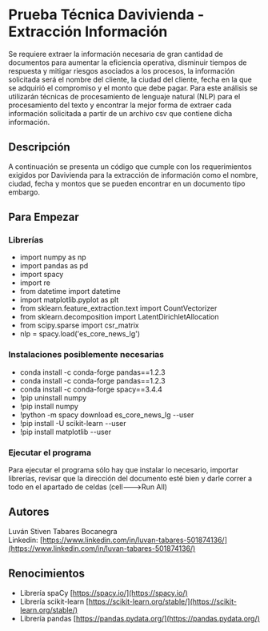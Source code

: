 # Prueba Técnica Davivienda - Extracción Información

Se requiere extraer la información necesaria de gran cantidad de documentos para aumentar la eficiencia operativa, disminuir tiempos de respuesta y mitigar riesgos asociados a los procesos, la información solicitada será el nombre del cliente, la ciudad del cliente, fecha en la que se adquirió el compromiso y el monto que debe pagar. Para este análisis se utilizarán técnicas de procesamiento de lenguaje natural (NLP) para el procesamiento del texto y encontrar la mejor forma de extraer cada información solicitada a partir de un archivo csv que contiene dicha información.

## Descripción

A continuación se presenta un código que cumple con los requerimientos exigidos por Davivienda para la extracción de información como el nombre, ciudad, fecha y montos que se pueden encontrar en un documento tipo embargo.

## Para Empezar

### Librerías

 - import numpy as np
 - import pandas as pd
 - import spacy
 - import re
 - from datetime import datetime
 - import matplotlib.pyplot as plt
 - from sklearn.feature_extraction.text import CountVectorizer
 - from sklearn.decomposition import LatentDirichletAllocation
 - from scipy.sparse import csr_matrix
 - nlp = spacy.load('es_core_news_lg')

### Instalaciones posiblemente necesarias

 - conda install -c conda-forge pandas==1.2.3
 - conda install -c conda-forge pandas==1.2.3
 - conda install -c conda-forge spacy==3.4.4
 - !pip uninstall numpy
 - !pip install numpy
 - !python -m spacy download es_core_news_lg --user
 - !pip install -U scikit-learn --user
 - !pip install matplotlib --user


### Ejecutar el programa

Para ejecutar el programa sólo hay que instalar lo necesario, importar librerías, revisar que la dirección del documento esté bien y darle correr a todo en el apartado de celdas (cell--->Run All)


## Autores

Luván Stiven Tabares Bocanegra </b>   
Linkedin: [https://www.linkedin.com/in/luvan-tabares-501874136/](https://www.linkedin.com/in/luvan-tabares-501874136/)


## Renocimientos

 - Librería spaCy [https://spacy.io/](https://spacy.io/)
 - Librería scikit-learn [https://scikit-learn.org/stable/](https://scikit-learn.org/stable/)
 - Librería pandas [https://pandas.pydata.org/](https://pandas.pydata.org/)
